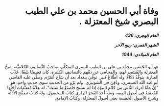 <h1 dir="rtl">وفاة أبي الحسين محمد بن علي الطيب البصري شيخ المعتزلة .</h1>

<h5 dir="rtl">العام الهجري:  436

الشهر القمري: ربيع الآخر

العام الميلادي: 1044</h5>

<p dir="rtl">هو أبو الحُسَين محمَّد بن علي بن الطيب البصري المتكلِّم، صاحِبُ التَّصانيفِ الكلاميَّة، شيخُ المعتزلة والمُنتَصِر لهم، والمحامي عن ذمِّهم بالتصانيفِ الكثيرة، كان فصيحًا بليغًا، عَذْبَ العبارة، يتوقَّدُ ذَكاءً, وله اطِّلاعٌ كبير. توفِّيَ ببغداد بعد أن شاخ عُمُرُه, وصلَّى عليه القاضي أبو عبد الله الصيمري، ودُفِنَ في الشونيزي، ولم يَرْوِ من الحديثِ سوى حديثٍ واحدٍ، هو "إنَّ ممَّا أدرك النَّاس مِن كلامِ النبوَّةِ إذا لم تستحِ فاصنَعْ ما شئتَ"، له عِدَّةُ مُصَنَّفات أجَلُّها المُعتَمَدُ في أصول الفِقهِ، ومنه أخذ الفَخرُ الرازي كتابَ المحصول، وله كتابُ تصفُّح الأدلَّة وشرح الأصولِ الخَمسة يعني أصولَ المعتزلة، وكتابُ الإمامةِ.</p></br>
